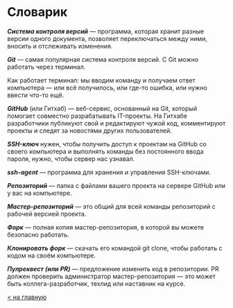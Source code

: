 # Словарик

***Система контроля версий*** — программа, которая хранит разные версии одного документа, позволяет переключаться между ними, вносить и отслеживать изменения.

***Git*** — самая популярная система контроля версий. С Git можно работать через терминал.

Как работает терминал: мы вводим команду и получаем ответ компьютера — или всё получилось, или где-то ошибка, или нужно ввести что-то ещё.

***GitHub*** (или Гитхаб) — веб-сервис, основанный на Git, который помогает совместно разрабатывать IT-проекты. На Гитхабе разработчики публикуют свой и редактируют чужой код, комментируют проекты и следят за новостями других пользователей.

***SSH-ключ*** нужен, чтобы получить доступ к проектам на GitHub со своего компьютера и выполнять команды без постоянного ввода пароля, нужно, чтобы сервер нас узнавал.

***ssh-agent*** — программа для хранения и управления SSH-ключами.

***Репозиторий*** — папка с файлами вашего проекта на сервере GitHub или у вас на компьютере.

***Мастер-репозиторий*** — это общий для всей команды репозиторий с рабочей версией проекта.

***Форк*** — полная копия мастер-репозитория, в которой вы можете безопасно работать.

***Клонировать форк*** — скачать его командой git clone, чтобы работать с кодом на своём компьютере.

***Пулреквест (или PR)*** — предложение изменить код в репозитории. PR должен проверить администратор мастер-репозитория — это может быть коллега-разработчик, техлид или наставник на курсе.

[< на главную](./readme.md)